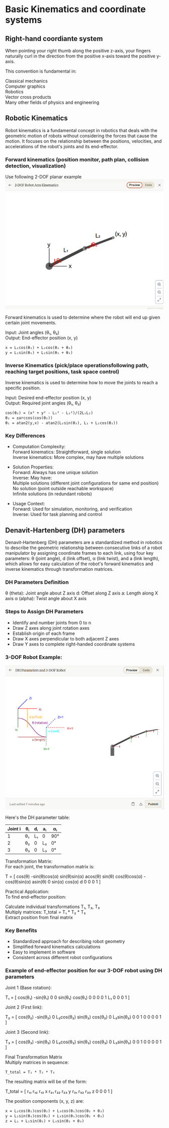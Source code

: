 # Basic Kinematics and coordinate systems

## Right-hand coordiante system

When pointing your right thumb along the positive z-axis, your fingers naturally curl in the direction from the positive x-axis toward the positive y-axis.

This convention is fundamental in:

Classical mechanics  
Computer graphics  
Robotics  
Vector cross products  
Many other fields of physics and engineering

## Robotic Kinematics

Robot kinematics is a fundamental concept in robotics that deals with the geometric motion of robots without considering the forces that cause the motion. It focuses on the relationship between the positions, velocities, and accelerations of the robot's joints and its end-effector.

### Forward kinematics (position monitor, path plan, collision detection, visualization)

Use following 2-DOF planar example
![plot](./2D-planar-example.png)

Forward kinematics is used to determine where the robot will end up given certain joint movements.  

Input: Joint angles (θ₁, θ₂)  
Output: End-effector position (x, y)  


```
x = L₁cos(θ₁) + L₂cos(θ₁ + θ₂)
y = L₁sin(θ₁) + L₂sin(θ₁ + θ₂)
```

### Inverse Kinematics (pick/place operationsfollowing path, reaching target positions, task space control)

Inverse kinematics is used to determine how to move the joints to reach a specific position.  

Input: Desired end-effector position (x, y)  
Output: Required joint angles (θ₁, θ₂)  

```
cos(θ₂) = (x² + y² - L₁² - L₂²)/(2L₁L₂)
θ₂ = ±arccos(cos(θ₂))
θ₁ = atan2(y,x) - atan2(L₂sin(θ₂), L₁ + L₂cos(θ₂))
```

### Key Differences

- Computation Complexity:  
    Forward kinematics: Straightforward, single solution  
    Inverse kinematics: More complex, may have multiple solutions  
  
- Solution Properties:  
    Forward: Always has one unique solution  
    Inverse: May have:  
        Multiple solutions (different joint configurations for same end position)  
        No solution (point outside reachable workspace)  
        Infinite solutions (in redundant robots)  
  
- Usage Context:  
    Forward: Used for simulation, monitoring, and verification  
    Inverse: Used for task planning and control  

## Denavit-Hartenberg (DH) parameters  

Denavit-Hartenberg (DH) parameters are a standardized method in robotics to describe the geometric relationship between consecutive links of a robot manipulator by assigning coordinate frames to each link, using four key parameters: θ (joint angle), d (link offset), α (link twist), and a (link length), which allows for easy calculation of the robot's forward kinematics and inverse kinematics through transformation matrices.  

### DH Parameters Definition

θ (theta): Joint angle about Z axis
d: Offset along Z axis
a: Length along X axis
α (alpha): Twist angle about X axis

### Steps to Assign DH Parameters

- Identify and number joints from 0 to n  
- Draw Z axes along joint rotation axes  
- Establish origin of each frame  
- Draw X axes perpendicular to both adjacent Z axes  
- Draw Y axes to complete right-handed coordinate systems  

### 3-DOF Robot Example:

![plot](./DH-parameters-3DOF.png)

Here's the DH parameter table:  

Joint i | θᵢ  | dᵢ    | aᵢ    | αᵢ
--------|------|--------|--------|--------
1       | θ₁  | L₁    | 0     | 90°
2       | θ₂  | 0     | L₂    | 0°
3       | θ₃  | 0     | L₃    | 0°

Transformation Matrix:  
For each joint, the transformation matrix is:  

T = [
    cos(θ)  -sin(θ)cos(α)   sin(θ)sin(α)   acos(θ)
    sin(θ)   cos(θ)cos(α)  -cos(θ)sin(α)   asin(θ)
    0        sin(α)         cos(α)          d
    0        0              0               1
]

Practical Application:  
To find end-effector position:  

Calculate individual transformations T₁, T₂, T₃  
Multiply matrices: T_total = T₁ * T₂ * T₃  
Extract position from final matrix  

### Key Benefits

- Standardized approach for describing robot geometry
- Simplified forward kinematics calculations
- Easy to implement in software
- Consistent across different robot configurations

### Example of end-effector position for our 3-DOF robot using DH parameters 

Joint 1 (Base rotation):  

T₁ = [
    cos(θ₁)   -sin(θ₁)   0    0
    sin(θ₁)    cos(θ₁)   0    0
    0          0         1    L₁
    0          0         0    1
]

Joint 2 (First link):  

T₂ = [
    cos(θ₂)   -sin(θ₂)   0    L₂cos(θ₂)
    sin(θ₂)    cos(θ₂)   0    L₂sin(θ₂)
    0          0         1    0
    0          0         0    1
]

Joint 3 (Second link):  

T₃ = [
    cos(θ₃)   -sin(θ₃)   0    L₃cos(θ₃)
    sin(θ₃)    cos(θ₃)   0    L₃sin(θ₃)
    0          0         1    0
    0          0         0    1
]

Final Transformation Matrix  
Multiply matrices in sequence:  

```
T_total = T₁ * T₂ * T₃  
```

The resulting matrix will be of the form:  

T_total = [
    r₁₁   r₁₂   r₁₃   x
    r₂₁   r₂₂   r₂₃   y
    r₃₁   r₃₂   r₃₃   z
    0     0     0     1
]

The position components (x, y, z) are:

```
x = L₂cos(θ₁)cos(θ₂) + L₃cos(θ₁)cos(θ₂ + θ₃)
y = L₂sin(θ₁)cos(θ₂) + L₃sin(θ₁)cos(θ₂ + θ₃)
z = L₁ + L₂sin(θ₂) + L₃sin(θ₂ + θ₃)
```






